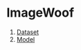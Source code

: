# ImageWoof
1. [Dataset](https://github.com/fastai/imagenette)
2. [Model](https://github.com/IvLabs/stagewise-knowledge-distillation)
